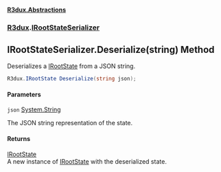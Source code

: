 #### [R3dux.Abstractions](R3dux.Abstractions.md 'R3dux.Abstractions')
### [R3dux](R3dux.Abstractions.md#R3dux 'R3dux').[IRootStateSerializer](IRootStateSerializer.md 'R3dux.IRootStateSerializer')

## IRootStateSerializer.Deserialize(string) Method

Deserializes a [IRootState](IRootState.md 'R3dux.IRootState') from a JSON string.

```csharp
R3dux.IRootState Deserialize(string json);
```
#### Parameters

<a name='R3dux.IRootStateSerializer.Deserialize(string).json'></a>

`json` [System.String](https://docs.microsoft.com/en-us/dotnet/api/System.String 'System.String')

The JSON string representation of the state.

#### Returns
[IRootState](IRootState.md 'R3dux.IRootState')  
A new instance of [IRootState](IRootState.md 'R3dux.IRootState') with the deserialized state.